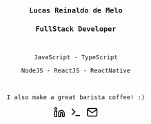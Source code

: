 <h3 align='center'><samp><strong>Lucas Reinaldo de Melo</strong></samp></h3> 
<h3 align='center'><samp>FullStack Developer</samp></h3>
<br>
<p align='center'><samp>JavaScript - TypeScript</samp></p>
<p align='center'><samp>NodeJS - ReactJS - ReactNative</samp></p>
<br>
<p align='center'><samp>I also make a great barista coffee! :)</samp></p>
<p align='center'>
  <span style="align-items: center">
    <a href="https://www.linkedin.com/in/lucas-reinaldo-de-melo/"><img height="26" src="https://github.com/LucasReinaldo/LucasReinaldo/blob/master/assets/linkedin.svg" alt="LinkedIn"></a>&nbsp;&nbsp;
    <a href="https://wakatime.com/@LucasReinaldoMelo"><img height="26" src="https://github.com/LucasReinaldo/LucasReinaldo/blob/master/assets/terminal.svg" alt="WakaTime"></a>&nbsp;&nbsp;
    <a href="mailto:lucasreinaldo.demelo@hotmail.com"><img height="26" src="https://github.com/LucasReinaldo/LucasReinaldo/blob/master/assets/mail.svg" alt="Mail"></a>
  </span>
</p>
